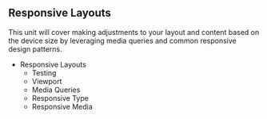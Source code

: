 

## Responsive Layouts

This unit will cover making adjustments to your layout and content based on the device size by leveraging media queries and common responsive design patterns.

- Responsive Layouts
  - Testing
  - Viewport
  - Media Queries
  - Responsive Type
  - Responsive Media